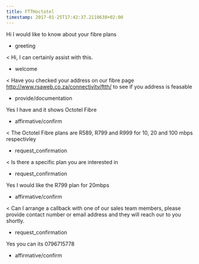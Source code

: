 ```yaml
---
title: FTTHoctotel
timestamp: 2017-01-25T17:42:37.2110638+02:00
---
```


Hi I would like to know about your fibre plans
* greeting

< Hi, I can certainly assist with this.
* welcome

< Have you checked your address on our fibre page http://www.rsaweb.co.za/connectivity/ftth/ to see if you address is feasable
* provide/documentation

Yes I have and it shows Octotel Fibre
* affirmative/confirm

< The Octotel Fibre plans are R589, R799 and R999 for 10, 20 and 100 mbps respectivley
* request_confirmation

< Is there a specific plan you are interested in
* request_confirmation

Yes I would like the R799 plan for 20mbps
* affirmative/confirm

< Can I arrange a callback with one of our sales team members, please provide contact number or email address and they will reach our to you shortly.
* request_confirmation

Yes you can its 0796715778
* affirmative/confirm
